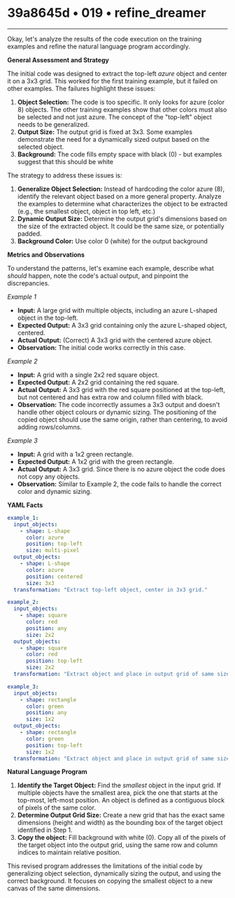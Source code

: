 # 39a8645d • 019 • refine_dreamer

---
Okay, let's analyze the results of the code execution on the training examples and refine the natural language program accordingly.

**General Assessment and Strategy**

The initial code was designed to extract the top-left *azure* object and center it on a 3x3 grid. This worked for the first training example, but it failed on other examples. The failures highlight these issues:

1.  **Object Selection:** The code is too specific. It only looks for azure (color 8) objects. The other training examples show that other colors must also be selected and not just azure. The concept of the "top-left" object needs to be generalized.
2.  **Output Size:** The output grid is fixed at 3x3. Some examples demonstrate the need for a dynamically sized output based on the selected object.
3. **Background:** The code fills empty space with black (0) - but examples suggest that this should be white

The strategy to address these issues is:

1.  **Generalize Object Selection:** Instead of hardcoding the color azure (8), identify the relevant object based on a more general property. Analyze the examples to determine what characterizes the object to be extracted (e.g., the smallest object, object in top left, etc.)
2.  **Dynamic Output Size:**  Determine the output grid's dimensions based on the size of the extracted object. It could be the same size, or potentially padded.
3.  **Background Color:** Use color 0 (white) for the output background

**Metrics and Observations**

To understand the patterns, let's examine each example, describe what *should* happen, note the code's actual output, and pinpoint the discrepancies.

*Example 1*

*   **Input:** A large grid with multiple objects, including an azure L-shaped object in the top-left.
*   **Expected Output:** A 3x3 grid containing only the azure L-shaped object, centered.
*   **Actual Output:** (Correct) A 3x3 grid with the centered azure object.
*   **Observation:** The initial code works correctly in this case.

*Example 2*

*   **Input:** A grid with a single 2x2 red square object.
*   **Expected Output:** A 2x2 grid containing the red square.
*   **Actual Output:** A 3x3 grid with the red square positioned at the top-left, but not centered and has extra row and column filled with black.
*   **Observation:** The code incorrectly assumes a 3x3 output and doesn't handle other object colours or dynamic sizing. The positioning of the copied object should use the same origin, rather than centering, to avoid adding rows/columns.

*Example 3*

*   **Input:** A grid with a 1x2 green rectangle.
*   **Expected Output:** A 1x2 grid with the green rectangle.
*   **Actual Output:** A 3x3 grid. Since there is no azure object the code does not copy any objects.
*   **Observation:** Similar to Example 2, the code fails to handle the correct color and dynamic sizing.

**YAML Facts**

```yaml
example_1:
  input_objects:
    - shape: L-shape
      color: azure
      position: top-left
      size: multi-pixel
  output_objects:
    - shape: L-shape
      color: azure
      position: centered
      size: 3x3
  transformation: "Extract top-left object, center in 3x3 grid."

example_2:
  input_objects:
    - shape: square
      color: red
      position: any
      size: 2x2
  output_objects:
    - shape: square
      color: red
      position: top-left
      size: 2x2
  transformation: "Extract object and place in output grid of same size."

example_3:
  input_objects:
    - shape: rectangle
      color: green
      position: any
      size: 1x2
  output_objects:
    - shape: rectangle
      color: green
      position: top-left
      size: 1x2
  transformation: "Extract object and place in output grid of same size."
```

**Natural Language Program**

1.  **Identify the Target Object:** Find the *smallest* object in the input grid. If multiple objects have the smallest area, pick the one that starts at the top-most, left-most position. An object is defined as a contiguous block of pixels of the same color.
2.  **Determine Output Grid Size:** Create a new grid that has the exact same dimensions (height and width) as the bounding box of the target object identified in Step 1.
3. **Copy the object:** Fill background with white (0). Copy all of the pixels of the target object into the output grid, using the same row and column indices to maintain relative position.

This revised program addresses the limitations of the initial code by generalizing object selection, dynamically sizing the output, and using the correct background. It focuses on copying the smallest object to a new canvas of the same dimensions.

